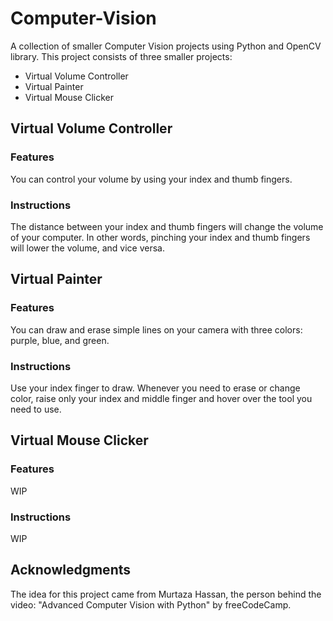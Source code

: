 # Computer-Vision
A collection of smaller Computer Vision projects using Python and OpenCV library. This project consists of three smaller projects:
- Virtual Volume Controller
- Virtual Painter
- Virtual Mouse Clicker

## Virtual Volume Controller
### Features
You can control your volume by using your index and thumb fingers.
### Instructions
The distance between your index and thumb fingers will change the volume of your computer. In other words, pinching your index and thumb fingers will lower the volume, and vice versa.


## Virtual Painter
### Features
You can draw and erase simple lines on your camera with three colors: purple, blue, and green.
### Instructions
Use your index finger to draw. Whenever you need to erase or change color, raise only your index and middle finger and hover over the tool you need to use.


## Virtual Mouse Clicker
### Features
WIP
### Instructions
WIP

## Acknowledgments
The idea for this project came from Murtaza Hassan, the person behind the video: "Advanced Computer Vision with Python" by freeCodeCamp. 
